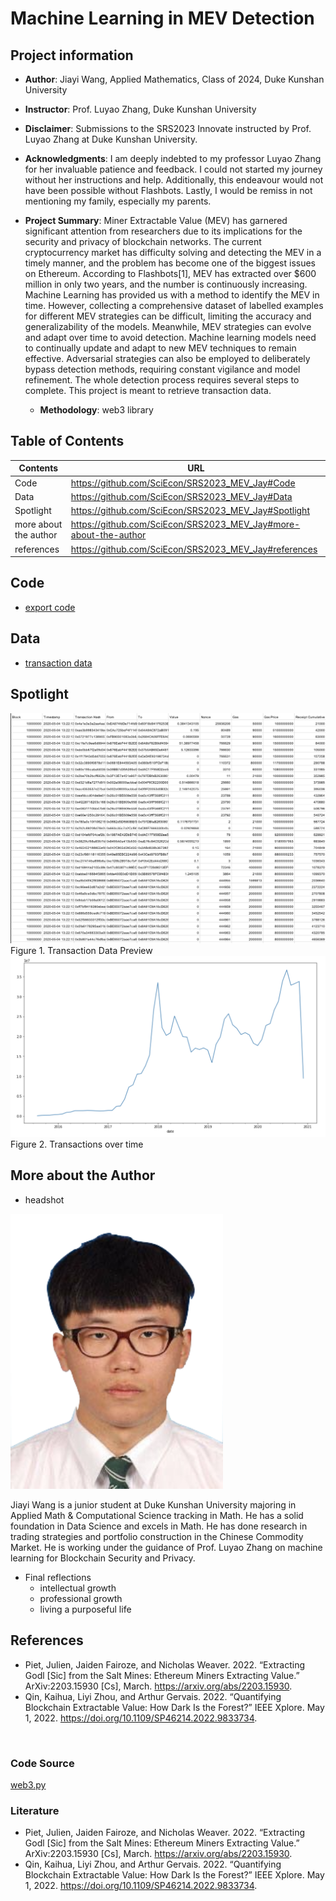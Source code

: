 # Machine Learning in MEV Detection
## Project information
- **Author**: Jiayi Wang, Applied Mathematics, Class of 2024, Duke Kunshan University
- **Instructor**: Prof. Luyao Zhang, Duke Kunshan University
- **Disclaimer**: Submissions to the SRS2023 Innovate instructed by Prof. Luyao Zhang at Duke Kunshan University.
- **Acknowledgments**: I am deeply indebted to my professor Luyao Zhang for her invaluable patience and feedback. I could not started my journey without her instructions and help. Additionally, this endeavour would not have been possible without Flashbots. Lastly, I would be remiss in not mentioning my family, especially my parents.
- **Project Summary**: 
Miner Extractable Value (MEV) has garnered significant attention from researchers due to its implications for the security and privacy of blockchain networks. The current cryptocurrency market has difficulty solving and detecting the MEV in a timely manner, and the problem has become one of the biggest issues on Ethereum. According to Flashbots[1], MEV has extracted over $600 million in only two years, and the number is continuously increasing. Machine Learning has provided us with a method to identify the MEV in time. However, collecting a comprehensive dataset of labelled examples for different MEV strategies can be difficult, limiting the accuracy and generalizability of the models. Meanwhile, MEV strategies can evolve and adapt over time to avoid detection. Machine learning models need to continually update and adapt to new MEV techniques to remain effective. Adversarial strategies can also be employed to deliberately bypass detection methods, requiring constant vigilance and model refinement. The whole detection process requires several steps to complete. This project is meant to retrieve transaction data. 
 


  - **Methodology**: web3 library


## Table of Contents
| Contents  | URL |
| ------------- | ------------- |
| Code  | https://github.com/SciEcon/SRS2023_MEV_Jay#Code  |
| Data  | https://github.com/SciEcon/SRS2023_MEV_Jay#Data  |
| Spotlight  | https://github.com/SciEcon/SRS2023_MEV_Jay#Spotlight  |
| more about the author  | https://github.com/SciEcon/SRS2023_MEV_Jay#more-about-the-author |
| references  | https://github.com/SciEcon/SRS2023_MEV_Jay#references  |





## Code
- [export code](https://github.com/SciEcon/SRS2023_MEV_Jay/blob/main/code/SRS_Innovate.ipynb)

## Data
- [transaction data](https://github.com/SciEcon/SRS2023_MEV_Jay/blob/main/data/transaction_export.csv)

## Spotlight
<img src="./spotlight/截屏2023-06-29%2000.19.15.png">
Figure 1. Transaction Data Preview

<img src="./spotlight/截屏2023-06-29%2003.29.40.png">
Figure 2. Transactions over time

## More about the Author
- headshot
 
<img width="340" height="440" src="./spotlight/Wang%20Jiayi_Photo.png">



Jiayi Wang is a junior student at Duke Kunshan University majoring in Applied Math & Computational Science tracking in Math. He has a solid foundation in Data Science and excels in Math. He has done research in trading strategies and portfolio construction in the Chinese Commodity Market. He is working under the guidance of Prof. Luyao Zhang on machine learning for Blockchain Security and Privacy.
- Final reflections 
  - intellectual growth
  - professional growth
  - living a purposeful life

## References
- Piet, Julien, Jaiden Fairoze, and Nicholas Weaver. 2022. “Extracting Godl [Sic] from the Salt Mines: Ethereum Miners Extracting Value.” ArXiv:2203.15930 [Cs], March. https://arxiv.org/abs/2203.15930.
- Qin, Kaihua, Liyi Zhou, and Arthur Gervais. 2022. “Quantifying Blockchain Extractable Value: How Dark Is the Forest?” IEEE Xplore. May 1, 2022. https://doi.org/10.1109/SP46214.2022.9833734.

‌
‌

### Code Source
[web3.py](https://github.com/ethereum/web3.py)

### Literature
- Piet, Julien, Jaiden Fairoze, and Nicholas Weaver. 2022. “Extracting Godl [Sic] from the Salt Mines: Ethereum Miners Extracting Value.” ArXiv:2203.15930 [Cs], March. https://arxiv.org/abs/2203.15930.
- Qin, Kaihua, Liyi Zhou, and Arthur Gervais. 2022. “Quantifying Blockchain Extractable Value: How Dark Is the Forest?” IEEE Xplore. May 1, 2022. https://doi.org/10.1109/SP46214.2022.9833734.

